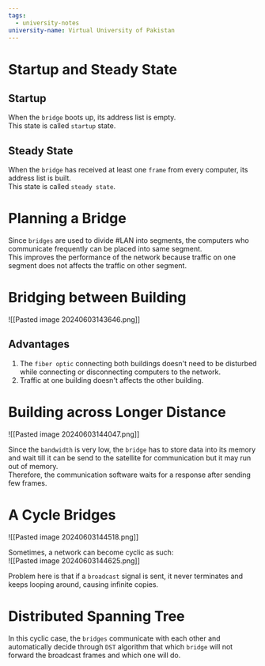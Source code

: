```yaml
---
tags:
  - university-notes
university-name: Virtual University of Pakistan
---
```


# Startup and Steady State
## Startup
When the `bridge` boots up, its address list is empty.  
This state is called `startup` state.

## Steady State
When the `bridge` has received at least one `frame` from every computer, its address list is built.  
This state is called `steady state`.

# Planning a Bridge
Since `bridges` are used to divide #LAN into segments, the computers who communicate frequently can be placed into same segment.  
This improves the performance of the network because traffic on one segment does not affects the traffic on other segment.

# Bridging between Building
![[Pasted image 20240603143646.png]]

## Advantages
1. The `fiber optic` connecting both buildings doesn't need to be disturbed while connecting or disconnecting computers to the network.
2. Traffic at one building doesn't affects the other building.

# Building across Longer Distance
![[Pasted image 20240603144047.png]]

Since the `bandwidth` is very low, the `bridge` has to store data into its memory and wait till it can be send to the satellite for communication but it may run out of memory.  
Therefore, the communication software waits for a response after sending few frames.

# A Cycle Bridges
![[Pasted image 20240603144518.png]]

Sometimes, a network can become cyclic as such:  
![[Pasted image 20240603144625.png]]

Problem here is that if a `broadcast` signal is sent, it never terminates and keeps looping around, causing infinite copies.

# Distributed Spanning Tree
In this cyclic case, the `bridges` communicate with each other and automatically decide through `DST` algorithm that which `bridge` will not forward the broadcast frames and which one will do.
